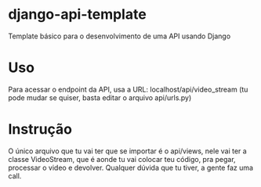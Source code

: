 # django-api-template
Template básico para o desenvolvimento de uma API usando Django

# Uso
Para acessar o endpoint da API, usa a URL: localhost/api/video_stream (tu pode mudar se quiser, basta editar o arquivo api/urls.py)

# Instrução
O único arquivo que tu vai ter que se importar é o api/views, nele vai ter a classe VideoStream, que é aonde tu vai colocar teu código, pra pegar, processar o video e devolver. Qualquer dúvida que tu tiver, a gente faz uma call.
